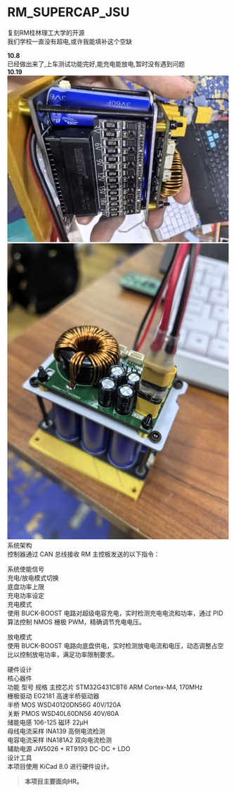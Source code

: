 # RM_SUPERCAP_JSU
复刻RM桂林理工大学的开源  
我们学校一直没有超电,或许我能填补这个空缺  

**10.8**  
已经做出来了,上车测试功能完好,能充电能放电,暂时没有遇到问题  
**10.19**  
![示例图片](./image/c62a5bd3f19a42b211b03a1e7088cc2c.jpg)
![示例图片](./image/9064924c4c3f694c41411139005b1fc7.jpg)  
系统架构  
控制器通过 CAN 总线接收 RM 主控板发送的以下指令：  

系统使能信号  
充电/放电模式切换  
底盘功率上限  
充电功率设定  
充电模式  
使用 BUCK-BOOST 电路对超级电容充电，实时检测充电电流和功率，通过 PID 算法控制 NMOS 栅极 PWM，精确调节充电电压。  

放电模式  
使用 BUCK-BOOST 电路向底盘供电，实时检测放电电流和电压，动态调整占空比以控制放电功率，满足功率限制要求。  

硬件设计  
核心器件  
功能	型号	规格
主控芯片	STM32G431CBT6	ARM Cortex-M4, 170MHz  
栅极驱动	EG2181	高速半桥驱动器  
半桥 MOS	WSD40120DN56G	40V/120A  
关断 PMOS	WSD40L60DN56	40V/60A  
储能电感	106-125 磁环	22µH  
母线电流采样	INA139	高侧电流检测  
电容电流采样	INA181A2	双向电流检测  
辅助电源	JW5026 + RT9193	DC-DC + LDO  
设计工具  
本项目使用 KiCad 8.0 进行硬件设计。  
> **本项目主要面向HR。**  
